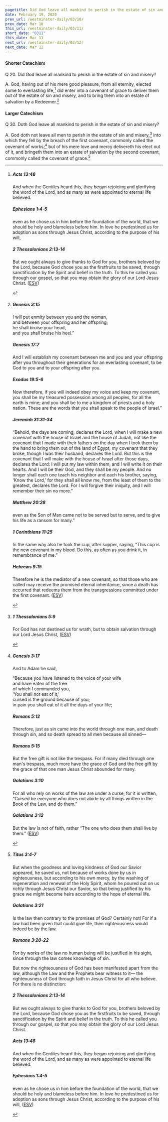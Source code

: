 ```yaml
---
pagetitle: Did God leave all mankind to perish in the estate of sin and misery?
date: February 19, 2020
prev_url: /westminster-daily/03/10/
prev_date: Mar 10
this_url: /westminster-daily/03/11/
short_date: "0311"
this_date: Mar 11
next_url: /westminster-daily/03/12/
next_date: Mar 12
---
```


#### Shorter Catechism

<span class="q">Q 20.</span> Did God leave all mankind to perish in the estate of sin and misery?

<span class="q">A.</span> God, having out of his mere good pleasure, from all eternity, elected some to everlasting life,[^fnref:wsc1] did enter into a covenant of grace to deliver them out of the estate of sin and misery, and to bring them into an estate of salvation by a Redeemer.[^fnref:wsc2]


[^fnref:wsc1]: <div class="esv"><h5>Acts 13:48</h5> <div class="esv-text"><p id="p44013048.01-1">And when the Gentiles heard this, they began rejoicing and glorifying the word of the Lord, and as many as were appointed to eternal life believed.</p> </div><h5>Ephesians 1:4-5</h5> <div class="esv-text"><p id="p49001004.01-2">even as he chose us in him before the foundation of the world, that we should be holy and blameless before him. In love he predestined us for adoption as sons through Jesus Christ, according to the purpose of his will,</p> </div><h5>2 Thessalonians 2:13-14</h5> <div class="esv-text"> <p id="p53002013.03-3">But we ought always to give thanks to God for you, brothers beloved by the Lord, because God chose you as the firstfruits to be saved, through sanctification by the Spirit and belief in the truth. To this he called you through our gospel, so that you may obtain the glory of our Lord Jesus Christ.  (<a href="http://www.esv.org" class="copyright">ESV</a>)</p> </div> </div>

[^fnref:wsc2]: <div class="esv"><h5>Genesis 3:15</h5> <div class="esv-text"><div class="block-indent"> <p class="line-group" id="p01003015.01-1">I will put enmity between you and the woman,<br /> <span class="indent"></span>and between your offspring and her offspring;<br /> he shall bruise your head,<br /> <span class="indent"></span>and you shall bruise his heel.&#8221;</p> </div> </div><h5>Genesis 17:7</h5> <div class="esv-text"><p id="p01017007.01-2">And I will establish my covenant between me and you and your offspring after you throughout their generations for an everlasting covenant, to be God to you and to your offspring after you.</p> </div><h5>Exodus 19:5-6</h5> <div class="esv-text"><p id="p02019005.01-3">Now therefore, if you will indeed obey my voice and keep my covenant, you shall be my treasured possession among all peoples, for all the earth is mine; and you shall be to me a kingdom of priests and a holy nation. These are the words that you shall speak to the people of Israel.&#8221;</p> </div><h5>Jeremiah 31:31-34</h5> <div class="esv-text"> <p id="p24031031.04-4">&#8220;Behold, the days are coming, declares the <span class="small-caps">Lord</span>, when I will make a new covenant with the house of Israel and the house of Judah, not like the covenant that I made with their fathers on the day when I took them by the hand to bring them out of the land of Egypt, my covenant that they broke, though I was their husband, declares the <span class="small-caps">Lord</span>. But this is the covenant that I will make with the house of Israel after those days, declares the <span class="small-caps">Lord</span>: I will put my law within them, and I will write it on their hearts. And I will be their God, and they shall be my people. And no longer shall each one teach his neighbor and each his brother, saying, &#8216;Know the <span class="small-caps">Lord</span>,&#8217; for they shall all know me, from the least of them to the greatest, declares the <span class="small-caps">Lord</span>. For I will forgive their iniquity, and I will remember their sin no more.&#8221;</p> </div><h5>Matthew 20:28</h5> <div class="esv-text"><p id="p40020028.01-5"><span class="woc">even as the Son of Man came not to be served but to serve, and to give his life as a ransom for many.&#8221;</span></p> </div><h5>1 Corinthians 11:25</h5> <div class="esv-text"><p id="p46011025.01-6">In the same way also he took the cup, after supper, saying, <span class="woc">&#8220;This cup is the new covenant in my blood. Do this, as often as you drink it, in remembrance of me.&#8221;</span></p> </div><h5>Hebrews 9:15</h5> <div class="esv-text"><p id="p58009015.01-7">Therefore he is the mediator of a new covenant, so that those who are called may receive the promised eternal inheritance, since a death has occurred that redeems them from the transgressions committed under the first covenant.  (<a href="http://www.esv.org" class="copyright">ESV</a>)</p> </div> </div>


#### Larger Catechism

<span class="q">Q 30.</span> Doth God leave all mankind to perish in the estate of sin and misery?

<span class="q">A.</span> God doth not leave all men to perish in the estate of sin and misery,[^fnref:wlc1] into which they fell by the breach of the first covenant, commonly called the covenant of works;[^fnref:wlc2] but of his mere love and mercy delivereth his elect out of it, and bringeth them into an estate of salvation by the second covenant, commonly called the covenant of grace.[^fnref:wlc3]


[^fnref:wlc1]: <div class="esv"><h5>1 Thessalonians 5:9</h5> <div class="esv-text"><p id="p52005009.01-1">For God has not destined us for wrath, but to obtain salvation through our Lord Jesus Christ,  (<a href="http://www.esv.org" class="copyright">ESV</a>)</p> </div> </div>

[^fnref:wlc2]: <div class="esv"><h5>Genesis 3:17</h5> <div class="esv-text"><p id="p01003017.01-1">And to Adam he said,</p> <div class="block-indent"> <p class="line-group" id="p01003017.06-1">&#8220;Because you have listened to the voice of your wife<br /> <span class="indent"></span>and have eaten of the tree<br /> of which I commanded you,<br /> <span class="indent"></span>&#8216;You shall not eat of it,&#8217;<br /> cursed is the ground because of you;<br /> <span class="indent"></span>in pain you shall eat of it all the days of your life;</p> </div> </div><h5>Romans 5:12</h5> <div class="esv-text"> <p id="p45005012.07-2">Therefore, just as sin came into the world through one man, and death through sin, and so death spread to all men because all sinned&#8212;</p> </div><h5>Romans 5:15</h5> <div class="esv-text"><p id="p45005015.01-3">But the free gift is not like the trespass. For if many died through one man's trespass, much more have the grace of God and the free gift by the grace of that one man Jesus Christ abounded for many.</p> </div><h5>Galatians 3:10</h5> <div class="esv-text"> <p id="p48003010.07-4">For all who rely on works of the law are under a curse; for it is written, &#8220;Cursed be everyone who does not abide by all things written in the Book of the Law, and do them.&#8221;</p> </div><h5>Galatians 3:12</h5> <div class="esv-text"><p id="p48003012.01-5">But the law is not of faith, rather &#8220;The one who does them shall live by them.&#8221;  (<a href="http://www.esv.org" class="copyright">ESV</a>)</p> </div> </div>

[^fnref:wlc3]: <div class="esv"><h5>Titus 3:4-7</h5> <div class="esv-text"><p id="p56003004.01-1">But when the goodness and loving kindness of God our Savior appeared, he saved us, not because of works done by us in righteousness, but according to his own mercy, by the washing of regeneration and renewal of the Holy Spirit, whom he poured out on us richly through Jesus Christ our Savior, so that being justified by his grace we might become heirs according to the hope of eternal life.</p> </div><h5>Galatians 3:21</h5> <div class="esv-text"><p id="p48003021.01-2">Is the law then contrary to the promises of God? Certainly not! For if a law had been given that could give life, then righteousness would indeed be by the law.</p> </div><h5>Romans 3:20-22</h5> <div class="esv-text"><p id="p45003020.01-3">For by works of the law no human being will be justified in his sight, since through the law comes knowledge of sin.</p>   <p id="p45003021.07-3">But now the righteousness of God has been manifested apart from the law, although the Law and the Prophets bear witness to it&#8212; the righteousness of God through faith in Jesus Christ for all who believe. For there is no distinction:</p> </div><h5>2 Thessalonians 2:13-14</h5> <div class="esv-text"> <p id="p53002013.03-4">But we ought always to give thanks to God for you, brothers beloved by the Lord, because God chose you as the firstfruits to be saved, through sanctification by the Spirit and belief in the truth. To this he called you through our gospel, so that you may obtain the glory of our Lord Jesus Christ.</p> </div><h5>Acts 13:48</h5> <div class="esv-text"><p id="p44013048.01-5">And when the Gentiles heard this, they began rejoicing and glorifying the word of the Lord, and as many as were appointed to eternal life believed.</p> </div><h5>Ephesians 1:4-5</h5> <div class="esv-text"><p id="p49001004.01-6">even as he chose us in him before the foundation of the world, that we should be holy and blameless before him. In love he predestined us for adoption as sons through Jesus Christ, according to the purpose of his will,  (<a href="http://www.esv.org" class="copyright">ESV</a>)</p> </div> </div>

